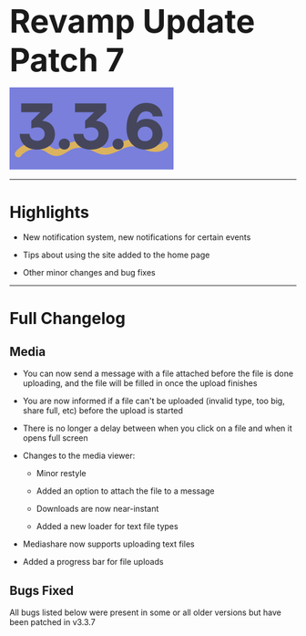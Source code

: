 <h1 style="font-size:4em;margin-bottom:0.25em;">
    Revamp Update Patch 7
</h1>

<img src="/public/v3.3.6.svg" height="10%" alt="v3.3.6">

<hr>

<!-- Released on Wednesday, April 3rd, 2024

<hr> -->

<style>
    h1 {
        font-size: 2em;
    }
</style>

# Highlights

- New notification system, new notifications for certain events

- Tips about using the site added to the home page

- Other minor changes and bug fixes

<hr>

# Full Changelog

## Media

- You can now send a message with a file attached before the file is done uploading, and the file will be filled in once the upload finishes

- You are now informed if a file can't be uploaded (invalid type, too big, share full, etc) before the upload is started

- There is no longer a delay between when you click on a file and when it opens full screen

- Changes to the media viewer:

  - Minor restyle

  - Added an option to attach the file to a message

  - Downloads are now near-instant

  - Added a new loader for text file types

- Mediashare now supports uploading text files

- Added a progress bar for file uploads

## Bugs Fixed

All bugs listed below were present in some or all older versions but have been patched in v3.3.7

<!-- <hr> -->

<!-- Backup Google Chat Revamp Update Patch 6 (v3.3.6), Released 4/3/2024   -->
<!-- <img src="../public/logo.svg" height="10%" alt="Backup Google Chat"> -->
